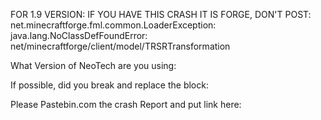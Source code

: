 FOR 1.9 VERSION: IF YOU HAVE THIS CRASH IT IS FORGE, DON'T POST: 
net.minecraftforge.fml.common.LoaderException: java.lang.NoClassDefFoundError: net/minecraftforge/client/model/TRSRTransformation

What Version of NeoTech are you using:

If possible, did you break and replace the block:

Please Pastebin.com the crash Report and put link here:


